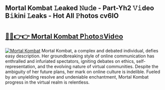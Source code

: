## Mortal Kombat 𝙻eaked 𝙽u𝚍e - Part-Yh2 𝚅𝚒deo B𝚒kini 𝙻eaks - Hot All 𝙿hotos cv6IO

# <h2><a href="http://ld7jonz.urlbe.top/?page=Mortal+Kombat">🔗🔗👉👉 Mortal Kombat P𝚑oto𝚜Vid𝚎o</a></h2>

[![Mortal Kombat](https://i.imgur.com/eBuTRDB.gif)](http://ld7jonz.urlbe.top/?page=Mortal+Kombat)
Mortal Kombat, a complex and debated individual, defies easy description. Her groundbreaking style of online communication has enthralled and infuriated spectators, igniting debates on ethics, self-representation, and the evolving nature of virtual communities. Despite the ambiguity of her future plans, her mark on online culture is indelible. Fueled by an unyielding resolve and undeniable enchantment, Mortal Kombat progress in the virtual realm is relentless.
